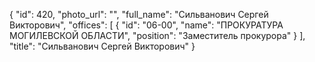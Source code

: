 {
    "id": 420,
    "photo_url": "",
    "full_name": "Сильванович Сергей Викторович",
    "offices": [
        {
            "id": "06-00",
            "name": "ПРОКУРАТУРА МОГИЛЕВСКОЙ ОБЛАСТИ",
            "position": "Заместитель прокурора"
        }
    ],
    "title": "Сильванович Сергей Викторович"
}